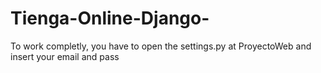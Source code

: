 # Tienga-Online-Django-

To work completly, you have to open the settings.py at ProyectoWeb and insert your email and pass

